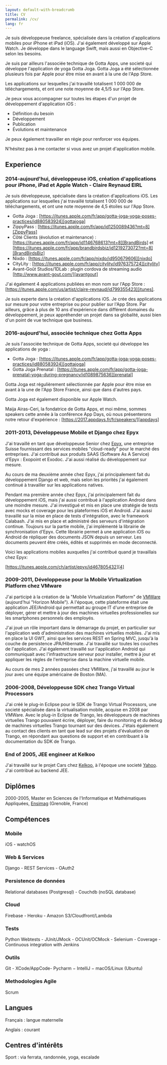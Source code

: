 ```yaml
---
layout: default-with-breadcrumb
title: CV
permalink: /cv/
lang: fr
---
```


Je suis développeuse freelance, spécialisée dans la création d'applications mobiles pour iPhone et iPad (iOS). J'ai également développé sur Apple Watch. Je développe dans le language Swift, mais aussi en Objective-C selon les besoins.

Je suis par ailleurs l'associée technique de Gotta Apps, une societé qui développe l'application de yoga Gotta Joga. Gotta Joga a été sélectionnée plusieurs fois par Apple pour être mise en avant à la une de l'App Store.

Les applications sur lesquelles j'ai travaillé totalisent 1 000 000 de téléchargements, et ont une note moyenne de 4,5/5 sur l'App Store.

Je peux vous accompagner sur toutes les étapes d'un projet de développement d'application iOS :
- Définition du besoin
- Développement
- Publication
- Évolutions et maintenance

Je peux également travailler en régie pour renforcer vos équipes.

N'hésitez pas à me contacter si vous avez un projet d'application mobile.

## Experience

### 2014-aujourd'hui, développeuse iOS, création d'applications pour iPhone, iPad et Apple Watch - Claire Reynaud EIRL

Je suis développeuse, spécialisée dans la création d'applications iOS. Les applications sur lesquelles j'ai travaillé totalisent 1 000 000 de téléchargements, et ont une note moyenne de 4,5 étoiles sur l'App Store.

- Gotta Joga : [https://itunes.apple.com/fr/app/gotta-joga-yoga-poses-practices/id880583924][gottajoga]
- ZippyPass : [https://itunes.apple.com/fr/app/id1250089436?mt=8][ZippyPass]
- Côté Clients (évolution et maintenance) : [https://itunes.apple.com/fr/app/id1146768613?mt=8][BrandBirds] et [https://itunes.apple.com/fr/app/brandbirdsbiz/id1219273072?mt=8][BrandBirdsBiz]
- Nixdo : [https://itunes.apple.com/fr/app/nixdo/id950679606][nixdo]
- CityLity : [https://itunes.apple.com/fr/app/citylity/id976375724][citylity]
- Avant-Goût Studios/1DLab : plugin cordova de streaming audio [http://www.avant-gout.com/][avantgout]

J'ai également 4 applications publiées en mon nom sur l'App Store : [https://itunes.apple.com/us/artist/claire-reynaud/id799355423][itunes].

Je suis experte dans la création d'applications iOS. Je crée des applications sur mesure pour votre entreprise ou pour publier sur l'App Store. Par ailleurs, grâce à plus de 10 ans d'expérience dans différent domaines du développement, je peux appréhender un projet dans sa globalité, aussi bien d'un point de vue technique que business.

### 2016-aujourd'hui, associée technique chez Gotta Apps

Je suis l'associée technique de Gotta Apps, societé qui développe les applications de yoga :
- Gotta Joga : [https://itunes.apple.com/fr/app/gotta-joga-yoga-poses-practices/id880583924][gottajoga]
- Gotta Joga Prenatal : [https://itunes.apple.com/fr/app/gotta-joga-prenatal-yoga-during-pregnancy/id1089875636][prenatal]

Gotta Joga est régulièrement sélectionnée par Apple pour être mise en avant à la une de l'App Store France, ainsi que dans d'autres pays.

Gotta Joga est également disponible sur Apple Watch.

Maija Airas-Ceri, la fondatrice de Gotta Apps, et moi même, sommes speakers cette année à la conférence App Days, où nous présenterons notre retour d'expérience : [https://2017.appdays.fr/fr/speakers/][appdays]

### 2011-2013, Développeuse Mobile et Django chez Epyx

J'ai travaillé en tant que développeuse Senior chez [Epyx][3], une entreprise Suisse fournissant des services mobiles "cloud-ready" pour le marché des entreprises. J'ai contribué aux produits SAAS (Software As A Service) d'Epyx : Exopoint et Exodoc. J'ai aussi réalisé du développement sur mesure.

Au cours de ma deuxième année chez Epyx, j'ai principalement fait du développement Django et web, mais selon les priorités j'ai également continué à travailler sur les applications natives.

Pendant ma première année chez Epyx, j'ai principalement fait du développement iOS, mais j'ai aussi contribué à l'application Android dans une moindre mesure. J'ai investigué et mis en place une stratégie de tests avec mocks et coverage pour les plateformes iOS et Android. J'ai aussi travaillé sur la mise en place de tests d'intégration, avec le framework Calabash. J'ai mis en place et administré des serveurs d'intégration continue. Toujours sur la partie mobile, j'ai implémenté la librairie de synchronisation d'Epyx. Cette librairie permet à une application iOS ou Android de répliquer des documents JSON depuis un serveur. Les documents peuvent être créés, édités et supprimés en mode deconnecté.

Voici les applications mobiles auxquelles j'ai contribué quand je travaillais chez Epyx:

[https://itunes.apple.com/ch/artist/epyx/id467805432][4]

### 2009-2011, Développeuse pour la Mobile Virtualization Platform chez VMware

J'ai participé à la création de la "Mobile Virtualization Platform" de [VMWare][5] (aujourd'hui "Horizon Mobile"). A l'époque, cette plateforme était une application JEE/Android qui permettait au groupe IT d'une entreprise de déployer, gérer et mettre à jour des machines virtuelles professionelles sur les smartphones personnels des employés.

J'ai joué un rôle important dans le démarrage du projet, en particulier sur l'application web d'administration des machines virtuelles mobiles. J'ai mis en place la UI GWT, ainsi que les services REST en Spring MVC, jusqu'à la couche de persistence JPA/Hibernate. J'ai travaillé sur toutes les couches de l'application. J'ai également travaillé sur l'application Android qui communiquait avec l'infrastructure serveur pour installer, mettre à jour et appliquer les règles de l'entreprise dans la machine virtuelle mobile.

Au cours de mes 2 années passées chez VMWare, j'ai travaillé au jour le jour avec une équipe américaine de Boston (MA).

### 2006-2008, Développeuse SDK chez Trango Virtual Processors

J'ai créé le plug-in Eclipse pour le SDK de Trango Virtual Processors, une societé spécialisée dans la virtualisation mobile, acquise en 2008 par VMWare. Avec le plug-in Eclipse de Trango, les développeurs de machines virtuelles Trango pouvaient écrire, déployer, faire du monitoring et du debug de machines virtuelles Trango tournant sur des devices. J'étais également au contact des clients en tant que lead sur des projets d'évaluation de Trango, en répondant aux questions de support et en contribuant à la documentation du SDK de Trango.

### End of 2005, JEE engineer at Kelkoo

J'ai travaillé sur le projet Cars chez [Kelkoo][6], à l'époque une societé [Yahoo][7]. J'ai contribué au backend JEE.

## Diplômes

2000-2005, Master en Sciences de l'Informatique et Mathématiques Appliquées, [Ensimag][8] (Grenoble, France)

## Compétences

### Mobile

iOS - watchOS

### Web &amp; Services

Django - REST Services - OAuth2

### Persistence de données

Relational databases (Postgresql) - Couchdb (noSQL database)

### Cloud

Firebase - Heroku - Amazon S3/Cloudfront/Lambda

### Tests

Python Webtests - JUnit/JMock - OCUnit/OCMock - Selenium - Coverage - Continuous integration with Jenkins

### Outils

Git - XCode/AppCode- Pycharm − IntelliJ − macOS/Linux (Ubuntu)

### Methodologies Agile

Scrum

## Langues

Français : langue maternelle

Anglais : courant

## Centres d'intérêts

Sport : via ferrata, randonnée, yoga, escalade

[gottajoga]: https://itunes.apple.com/fr/app/gotta-joga-yoga-poses-practices/id880583924
[ZippyPass]: https://itunes.apple.com/au/app/zippypass-acc%C3%A9dez-%C3%A0-200-clubs-studios-%C3%A0-paris/id1250089436?mt=8
[prenatal]: https://itunes.apple.com/fr/app/gotta-joga-prenatal-yoga-during-pregnancy/id1089875636
[BrandBirds]: https://itunes.apple.com/fr/app/brandbirds-connectez-vous-%C3%A0-vos-marques-pr%C3%A9f%C3%A9r%C3%A9es/id1146768613?mt=8
[BrandBirdsBiz]: https://itunes.apple.com/fr/app/brandbirdsbiz/id1219273072?mt=8
[nixdo]: https://itunes.apple.com/fr/app/nixdo/id950679606
[itunes]: https://itunes.apple.com/fr/artist/claire-reynaud/id799355423
[citylity]: https://itunes.apple.com/fr/app/citylity/id976375724
[avantgout]: http://www.avant-gout.com/
[appdays]: https://2017.appdays.fr/fr/speakers/
[2]: http://www.createchallenge.org/ "International Create Challenge"
[3]: http://epyx.ch/en/ "Epyx"
[4]: https://itunes.apple.com/ch/artist/epyx/id467805432 "https://itunes.apple.com/ch/artist/epyx/id467805432"
[5]: http://www.vmware.com/ "VMware"
[6]: http://www.kelkoo.fr/ "Kelkoo"
[7]: http://www.yahoo.com/ "Yahoo"
[8]: http://ensimag.grenoble-inp.fr/ "ENSIMAG"
